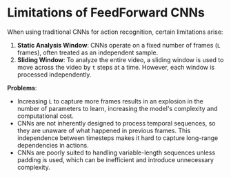 # Limitations of FeedForward CNNs

When using traditional CNNs for action recognition, certain limitations arise:

1. **Static Analysis Window**: CNNs operate on a fixed number of frames (`L` frames), often treated as an independent sample.
2. **Sliding Window**: To analyze the entire video, a sliding window is used to move across the video by `t` steps at a time. However, each window is processed independently.

**Problems**:

- Increasing `L` to capture more frames results in an explosion in the number of parameters to learn, increasing the model's complexity and computational cost.
- CNNs are not inherently designed to process temporal sequences, so they are unaware of what happened in previous frames. This independence between timesteps makes it hard to capture long-range dependencies in actions.
- CNNs are poorly suited to handling variable-length sequences unless padding is used, which can be inefficient and introduce unnecessary complexity.
